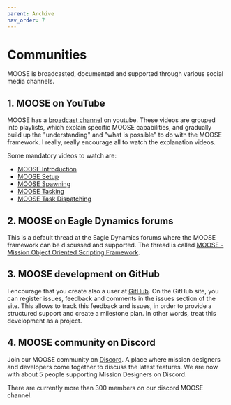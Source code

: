```yaml
---
parent: Archive
nav_order: 7
---
```


# Communities

MOOSE is broadcasted, documented and supported through various social media channels.

## 1. MOOSE on YouTube

MOOSE has a [broadcast channel](https://www.youtube.com/channel/UCjrA9j5LQoWsG4SpS8i79Qg) on youtube.
These videos are grouped into playlists, which explain specific MOOSE capabilities,
and gradually build up the "understanding" and "what is possible" to do with the MOOSE framework.
I really, really encourage all to watch the explanation videos.

Some mandatory videos to watch are:

  * [MOOSE Introduction](https://www.youtube.com/playlist?list=PL7ZUrU4zZUl1JEtVcyf9sazUV5_fGICz4)
  * [MOOSE Setup](https://www.youtube.com/watch?v=-Hxae3mTCE8&t=159s&index=1&list=PL7ZUrU4zZUl0riB9ULVh-bZvFlw1_Wym2)
  * [MOOSE Spawning](https://www.youtube.com/playlist?list=PL7ZUrU4zZUl1jirWIo4t4YxqN-HxjqRkL)
  * [MOOSE Tasking](https://www.youtube.com/playlist?list=PL7ZUrU4zZUl3CgxN2iAViiGLTPpQ-Ajdg)
  * [MOOSE Task Dispatching](https://www.youtube.com/playlist?list=PL7ZUrU4zZUl3I6ieFM-cjey-rncF1ktNI)

## 2. MOOSE on Eagle Dynamics forums

This is a default thread at the Eagle Dynamics forums where the MOOSE framework can be discussed and supported.
The thread is called [MOOSE - Mission Object Oriented Scripting Framework].

## 3. MOOSE development on GitHub

I encourage that you create also a user at [GitHub](https://github.com/FlightControl-Master/MOOSE).
On the GitHub site, you can register issues, feedback and comments in the issues section of the site.
This allows to track this feedback and issues, in order to provide a structured support and create a milestone plan.
In other words, treat this development as a project.

## 4. MOOSE community on Discord

Join our MOOSE community on [Discord](https://discord.gg/yBPfxC6).
A place where mission designers and developers come together to discuss the latest features.
We are now with about 5 people supporting Mission Designers on Discord.

There are currently more than 300 members on our discord MOOSE channel.

[MOOSE - Mission Object Oriented Scripting Framework]: https://forums.eagle.ru/showthread.php?t=138043

